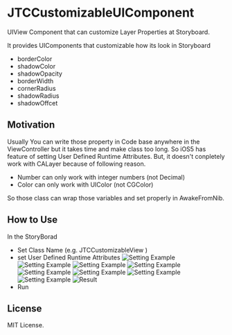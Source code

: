 JTCCustomizableUIComponent
==========================

UIView Component that can customize Layer Properties at Storyboard.

It provides UIComponents that customizable how its look in Storyboard 

- borderColor
- shadowColor
- shadowOpacity
- borderWidth
- cornerRadius
- shadowRadius
- shadowOffcet

Motivation
----------
Usually You can write those property in Code base anywhere in the ViewController but it takes time and make class too long. So iOS5 has feature of setting User Defined Runtime Attributes. But, it doesn't conpletely work with CALayer because of following reason.

- Number can only work with integer numbers (not Decimal)
- Color can only work with UIColor (not CGColor)

So those class can wrap those variables and set properly in AwakeFromNib.

How to Use
----------
In the StoryBorad
- Set Class Name (e.g. JTCCustomizableView )
- set User Defined Runtime Attributes
![Setting Example](https://dl.dropbox.com/u/1157820/JTCCustomizableViewComponent/setting1.png)
![Setting Example](https://dl.dropbox.com/u/1157820/JTCCustomizableViewComponent/setting1.png)
![Setting Example](https://dl.dropbox.com/u/1157820/JTCCustomizableViewComponent/setting1.png)
![Setting Example](https://dl.dropbox.com/u/1157820/JTCCustomizableViewComponent/setting1.png)
![Setting Example](https://dl.dropbox.com/u/1157820/JTCCustomizableViewComponent/setting1.png)
![Setting Example](https://dl.dropbox.com/u/1157820/JTCCustomizableViewComponent/setting1.png)
![Setting Example](https://dl.dropbox.com/u/1157820/JTCCustomizableViewComponent/setting1.png)
![Setting Example](https://dl.dropbox.com/u/1157820/JTCCustomizableViewComponent/setting1.png)
![Result](https://dl.dropbox.com/u/1157820/JTCCustomizableViewComponent/result1.png)
- Run

License
----------
MIT License.